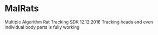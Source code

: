 # MalRats
Multiple Algorithm Rat Tracking SDK
12.12.2018 Tracking heads and even individual body parts is fully working 

